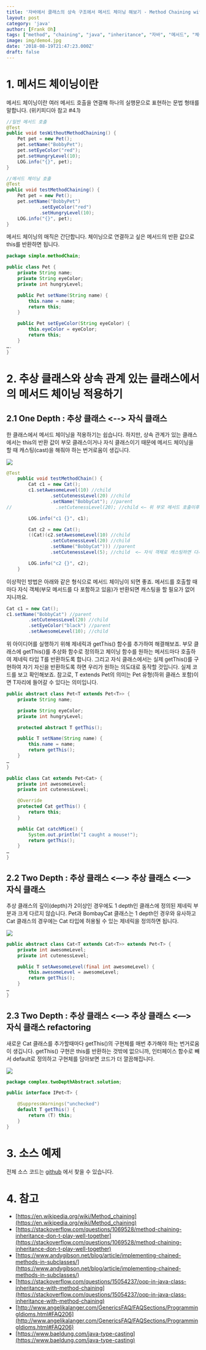 ```yaml
---
title: '자바에서 클래스의 상속 구조에서 메서드 체이닝 해보기 - Method Chaining with Inheritance'
layout: post
category: 'java'
author: [Frank Oh]
tags: ["method", "chaining", "java", "inheritance", "자바", "메서드", "체이닝"]
image: img/demo4.jpg
date: '2018-08-19T21:47:23.000Z'
draft: false
---
```


# 1. 메서드 체이닝이란

메서드 체이닝이란 여러 메서드 호출을 연결해 하나의 실행문으로 표현하는 문법 형태를 말합니다. (위키피디아 참고 #4.1)

```java
//일반 메서드 호출
@Test
public void tesWithoutMethodChaining() {
    Pet pet = new Pet();
    pet.setName("BobbyPet");
    pet.setEyeColor("red");
    pet.setHungryLevel(10);
    LOG.info("{}", pet);
}

//메서드 체이닝 호출
@Test
public void testMethodChaining() {
    Pet pet = new Pet();
    pet.setName("BobbyPet")
            .setEyeColor("red")
            .setHungryLevel(10);
    LOG.info("{}", pet);
}
```


메서드 체이닝의 매직은 간단합니다. 체이닝으로 연결하고 싶은 메서드의 반환 값으로 this를 반환하면 됩니다.

```java
package simple.methodChain;

public class Pet {
    private String name;
    private String eyeColor;
    private int hungryLevel;

    public Pet setName(String name) {
        this.name = name;
        return this;
    }

    public Pet setEyeColor(String eyeColor) {
        this.eyeColor = eyeColor;
        return this;
    }
….
}
```

# 2. 추상 클래스와 상속 관계 있는 클래스에서의 메서드 체이닝 적용하기

## 2.1 One Depth : 추상 클래스 <--> 자식 클래스

한 클래스에서 메서드 체이닝을 적용하기는 쉽습니다. 하지만, 상속 관계가 있는 클래스에서는 this의 반환 값이 부모 클래스이거나 자식 클래스이기 때문에 메서드 체이닝을 할 때 캐스팅(cast)을 해줘야 하는 번거로움이 생깁니다.

![](images/자바에서-클래스의-상속-구조에서-메서드-체이닝-해보기-Method-Chaining-with-Inheritance/38B73F17-81AE-4A8D-B5D7-B8A3F656D592.png)

```java
@Test
    public void testMethodChain() {
        Cat c1 = new Cat();
        c1.setAwesomeLevel(10) //child
                .setCutenessLevel(20) //child
                .setName("BobbyCat"); //parent
//                .setCutenessLevel(20); //child <— 위 부모 메서드 호출이후 자식 메서드를 호출할수 없음 (반환값이 Pet이기 때문에)

        LOG.info("c1 {}", c1);

        Cat c2 = new Cat();
        ((Cat)(c2.setAwesomeLevel(10) //child
                .setCutenessLevel(20) //child
                .setName("BobbyCat"))) //parent
                .setCutenessLevel(5); //child  <— 자식 객체로 캐스팅하면 다시 자식 메서드를 호출할 수 있지만, 가독성이 많이 떨어진다. 

        LOG.info("c2 {}", c2);
    }
```

이상적인 방법은 아래와 같은 형식으로 메서드 체이닝이 되면 좋죠. 메서드를 호출할 때마다 자식 객체(부모 메서드를 다 포함하고 있음)가 반환되면 캐스팅을 할 필요가 없어지니까요.

```java
Cat c1 = new Cat();
c1.setName("BobbyCat") //parent
        .setCutenessLevel(20) //child
        .setEyeColor("black") //parent
        .setAwesomeLevel(10); //child
```

위 아이디어를 실행하기 위해 제네릭과 getThis() 함수를 추가하여 해결해보죠. 부모 클래스에 getThis()를 추상화 함수로 정의하고 체이닝 함수를 원하는 메서드마다 호출하여 제네릭 타입 T를 반환하도록 합니다. 그리고 자식 클래스에서는 실제 getThis()를 구현하여 자기 자신을 반환하도록 하면 우리가 원하는 의도대로 동작할 것입니다. 실제 코드를 보고 확인해보죠. 참고로, T extends Pet의 의미는 Pet 유형(하위 클래스 포함)이면 T자리에 들어갈 수 있다는 의미입니다. 

```java
public abstract class Pet<T extends Pet<T>> {
    private String name;

    private String eyeColor;
    private int hungryLevel;

    protected abstract T getThis();

    public T setName(String name) {
        this.name = name;
        return getThis();
    }
…
}

public class Cat extends Pet<Cat> {
    private int awesomeLevel;
    private int cutenessLevel;

    @Override
    protected Cat getThis() {
        return this;
    }

    public Cat catchMice() {
        System.out.println("I caught a mouse!");
        return getThis();
    }
…
}
```

## 2.2 Two Depth : 추상 클래스 <—> 추상 클래스 <—> 자식 클래스

추상 클래스의 깊이(depth)가 2이상인 경우에도 1 depth인 클래스에 정의된 제네릭 부분과 크게 다르지 않습니다. Pet과 BombayCat 클래스는 1 depth인 경우와 유사하고 Cat 클래스의 경우에는 Cat 타입에 허용될 수 있는 제네릭을 정의하면 됩니다. 

![](images/자바에서-클래스의-상속-구조에서-메서드-체이닝-해보기-Method-Chaining-with-Inheritance/8B6EF924-B152-4371-9F5A-8C584AF6300E.png)

```java
public abstract class Cat<T extends Cat<T>> extends Pet<T> {
    private int awesomeLevel;
    private int cutenessLevel;

    public T setAwesomeLevel(final int awesomeLevel) {
        this.awesomeLevel = awesomeLevel;
        return getThis();
    }
…
}
```

## 2.3 Two Depth : 추상 클래스 <—> 추상 클래스 <—> 자식 클래스 refactoring

새로운 Cat 클래스를 추가할때마다 getThis()의 구현체를 매번 추가해야 하는 번거로움이 생깁니다. getThis() 구현은 this를 반환하는 것밖에 없으니까, 인터페이스 함수로 빼서 default로 정의하고 구현체를 담아보면 코드가 더 깔끔해집니다. 

![](images/자바에서-클래스의-상속-구조에서-메서드-체이닝-해보기-Method-Chaining-with-Inheritance/E7359FA9-CE2B-40E5-A5B9-6EC20504CF19.png)

```java
package complex.twoDepthAbstract.solution;

public interface IPet<T> {

    @SuppressWarnings("unchecked")
    default T getThis() {
        return (T) this;
    }
}
```

# 3. 소스 예제

전체 소스 코드는 [github](https://github.com/kenshin579/tutorials-java-examples/tree/master/java-method-chain) 에서 찾을 수 있습니다.

# 4. 참고

- [https://en.wikipedia.org/wiki/Method_chaining](https://en.wikipedia.org/wiki/Method_chaining)
- [https://stackoverflow.com/questions/1069528/method-chaining-inheritance-don-t-play-well-together](https://stackoverflow.com/questions/1069528/method-chaining-inheritance-don-t-play-well-together)
- [https://www.andygibson.net/blog/article/implementing-chained-methods-in-subclasses/](https://www.andygibson.net/blog/article/implementing-chained-methods-in-subclasses/)
- [https://stackoverflow.com/questions/15054237/oop-in-java-class-inheritance-with-method-chaining](https://stackoverflow.com/questions/15054237/oop-in-java-class-inheritance-with-method-chaining)
- [http://www.angelikalanger.com/GenericsFAQ/FAQSections/ProgrammingIdioms.html#FAQ206](http://www.angelikalanger.com/GenericsFAQ/FAQSections/ProgrammingIdioms.html#FAQ206)
- [https://www.baeldung.com/java-type-casting](https://www.baeldung.com/java-type-casting)
